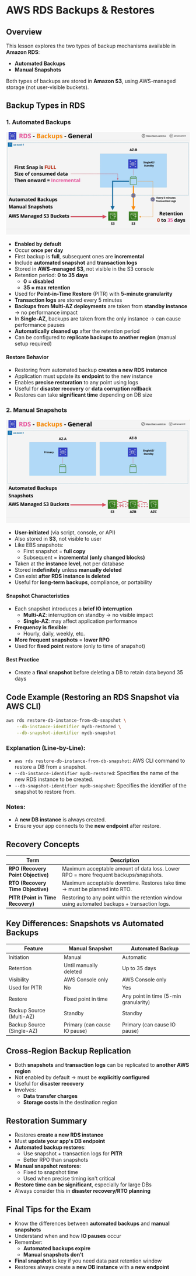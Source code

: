 # AWS RDS Backups & Restores

## Overview

This lesson explores the two types of backup mechanisms available in **Amazon RDS**:

- **Automated Backups**
- **Manual Snapshots**

Both types of backups are stored in **Amazon S3**, using AWS-managed storage (not user-visible buckets).

## Backup Types in RDS

### 1. **Automated Backups**

![alt text](./Images/image-16.png)

- **Enabled by default**
- Occur **once per day**
- First backup is **full**, subsequent ones are **incremental**
- Include **automated snapshot** and **transaction logs**
- Stored in **AWS-managed S3**, not visible in the S3 console
- Retention period: **0 to 35 days**
  - **0 = disabled**
  - **35 = max retention**
- Used for **Point-in-Time Restore** (PITR) with **5-minute granularity**
- **Transaction logs** are stored every 5 minutes
- **Backups from Multi-AZ deployments** are taken from **standby instance** → no performance impact
- In **Single-AZ**, backups are taken from the only instance → can cause performance pauses
- **Automatically cleaned up** after the retention period
- Can be configured to **replicate backups to another region** (manual setup required)

#### Restore Behavior

- Restoring from automated backup **creates a new RDS instance**
- Application must update its **endpoint** to the new instance
- Enables **precise restoration** to any point using logs
- Useful for **disaster recovery** or **data corruption rollback**
- Restores can take **significant time** depending on DB size

### 2. **Manual Snapshots**

![alt text](./Images/image-15.png)

- **User-initiated** (via script, console, or API)
- Also stored in **S3**, not visible to user
- Like EBS snapshots:
  - First snapshot = **full copy**
  - Subsequent = **incremental (only changed blocks)**
- Taken at the **instance level**, not per database
- Stored **indefinitely** unless **manually deleted**
- Can exist **after RDS instance is deleted**
- Useful for **long-term backups**, compliance, or portability

#### Snapshot Characteristics

- Each snapshot introduces a **brief IO interruption**
  - **Multi-AZ**: interruption on standby → no visible impact
  - **Single-AZ**: may affect application performance
- **Frequency is flexible**:
  - Hourly, daily, weekly, etc.
- **More frequent snapshots** = **lower RPO**
- Used for **fixed point** restore (only to time of snapshot)

#### Best Practice

- Create a **final snapshot** before deleting a DB to retain data beyond 35 days

## Code Example (Restoring an RDS Snapshot via AWS CLI)

```bash
aws rds restore-db-instance-from-db-snapshot \
    --db-instance-identifier mydb-restored \
    --db-snapshot-identifier mydb-snapshot
```

### Explanation (Line-by-Line):

- `aws rds restore-db-instance-from-db-snapshot`: AWS CLI command to restore a DB from a snapshot.
- `--db-instance-identifier mydb-restored`: Specifies the name of the new RDS instance to be created.
- `--db-snapshot-identifier mydb-snapshot`: Specifies the identifier of the snapshot to restore from.

### Notes:

- A **new DB instance** is always created.
- Ensure your app connects to the **new endpoint** after restore.

## Recovery Concepts

| Term                               | Description                                                                                    |
| ---------------------------------- | ---------------------------------------------------------------------------------------------- |
| **RPO (Recovery Point Objective)** | Maximum acceptable amount of data loss. Lower RPO = more frequent backups/snapshots.           |
| **RTO (Recovery Time Objective)**  | Maximum acceptable downtime. Restores take time → must be planned into RTO.                    |
| **PITR (Point in Time Recovery)**  | Restoring to any point within the retention window using automated backups + transaction logs. |

## Key Differences: Snapshots vs Automated Backups

| Feature                   | Manual Snapshot              | Automated Backup                      |
| ------------------------- | ---------------------------- | ------------------------------------- |
| Initiation                | Manual                       | Automatic                             |
| Retention                 | Until manually deleted       | Up to 35 days                         |
| Visibility                | AWS Console only             | AWS Console only                      |
| Used for PITR             | No                           | Yes                                   |
| Restore                   | Fixed point in time          | Any point in time (5-min granularity) |
| Backup Source (Multi-AZ)  | Standby                      | Standby                               |
| Backup Source (Single-AZ) | Primary (can cause IO pause) | Primary (can cause IO pause)          |

## Cross-Region Backup Replication

- Both **snapshots** and **transaction logs** can be replicated to **another AWS region**
- Not enabled by default → must be **explicitly configured**
- Useful for **disaster recovery**
- Involves:
  - **Data transfer charges**
  - **Storage costs** in the destination region

## Restoration Summary

- Restores **create a new RDS instance**
- Must **update your app's DB endpoint**
- **Automated backup restores**:
  - Use snapshot + transaction logs for **PITR**
  - Better RPO than snapshots
- **Manual snapshot restores**:
  - Fixed to snapshot time
  - Used when precise timing isn't critical
- **Restore time can be significant**, especially for large DBs
- Always consider this in **disaster recovery/RTO planning**

## Final Tips for the Exam

- Know the differences between **automated backups** and **manual snapshots**
- Understand when and how **IO pauses** occur
- Remember:
  - **Automated backups expire**
  - **Manual snapshots don’t**
- **Final snapshot** is key if you need data past retention window
- Restores always create a **new DB instance** with a **new endpoint**
